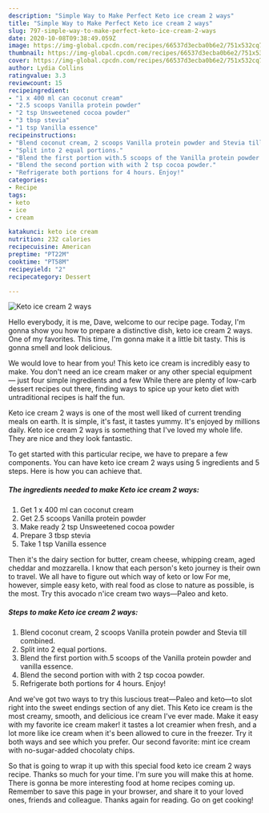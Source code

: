 ```yaml
---
description: "Simple Way to Make Perfect Keto ice cream 2 ways"
title: "Simple Way to Make Perfect Keto ice cream 2 ways"
slug: 797-simple-way-to-make-perfect-keto-ice-cream-2-ways
date: 2020-10-08T09:38:49.059Z
image: https://img-global.cpcdn.com/recipes/66537d3ecba0b6e2/751x532cq70/keto-ice-cream-2-ways-recipe-main-photo.jpg
thumbnail: https://img-global.cpcdn.com/recipes/66537d3ecba0b6e2/751x532cq70/keto-ice-cream-2-ways-recipe-main-photo.jpg
cover: https://img-global.cpcdn.com/recipes/66537d3ecba0b6e2/751x532cq70/keto-ice-cream-2-ways-recipe-main-photo.jpg
author: Lydia Collins
ratingvalue: 3.3
reviewcount: 15
recipeingredient:
- "1 x 400 ml can coconut cream"
- "2.5 scoops Vanilla protein powder"
- "2 tsp Unsweetened cocoa powder"
- "3 tbsp stevia"
- "1 tsp Vanilla essence"
recipeinstructions:
- "Blend coconut cream, 2 scoops Vanilla protein powder and Stevia till combined."
- "Split into 2 equal portions."
- "Blend the first portion with.5 scoops of the Vanilla protein powder and vanilla essence."
- "Blend the second portion with with 2 tsp cocoa powder."
- "Refrigerate both portions for 4 hours. Enjoy!"
categories:
- Recipe
tags:
- keto
- ice
- cream

katakunci: keto ice cream 
nutrition: 232 calories
recipecuisine: American
preptime: "PT22M"
cooktime: "PT58M"
recipeyield: "2"
recipecategory: Dessert

---
```



![Keto ice cream 2 ways](https://img-global.cpcdn.com/recipes/66537d3ecba0b6e2/751x532cq70/keto-ice-cream-2-ways-recipe-main-photo.jpg)

Hello everybody, it is me, Dave, welcome to our recipe page. Today, I'm gonna show you how to prepare a distinctive dish, keto ice cream 2 ways. One of my favorites. This time, I'm gonna make it a little bit tasty. This is gonna smell and look delicious.

We would love to hear from you! This keto ice cream is incredibly easy to make. You don&#39;t need an ice cream maker or any other special equipment — just four simple ingredients and a few While there are plenty of low-carb dessert recipes out there, finding ways to spice up your keto diet with untraditional recipes is half the fun.

Keto ice cream 2 ways is one of the most well liked of current trending meals on earth. It is simple, it's fast, it tastes yummy. It's enjoyed by millions daily. Keto ice cream 2 ways is something that I've loved my whole life. They are nice and they look fantastic.


To get started with this particular recipe, we have to prepare a few components. You can have keto ice cream 2 ways using 5 ingredients and 5 steps. Here is how you can achieve that.

<!--inarticleads1-->

##### The ingredients needed to make Keto ice cream 2 ways:

1. Get 1 x 400 ml can coconut cream
1. Get 2.5 scoops Vanilla protein powder
1. Make ready 2 tsp Unsweetened cocoa powder
1. Prepare 3 tbsp stevia
1. Take 1 tsp Vanilla essence


Then it&#39;s the dairy section for butter, cream cheese, whipping cream, aged cheddar and mozzarella. I know that each person&#39;s keto journey is their own to travel. We all have to figure out which way of keto or low For me, however, simple easy keto, with real food as close to nature as possible, is the most. Try this avocado n&#39;ice cream two ways—Paleo and keto. 

<!--inarticleads2-->

##### Steps to make Keto ice cream 2 ways:

1. Blend coconut cream, 2 scoops Vanilla protein powder and Stevia till combined.
1. Split into 2 equal portions.
1. Blend the first portion with.5 scoops of the Vanilla protein powder and vanilla essence.
1. Blend the second portion with with 2 tsp cocoa powder.
1. Refrigerate both portions for 4 hours. Enjoy!


And we&#39;ve got two ways to try this luscious treat—Paleo and keto—to slot right into the sweet endings section of any diet. This Keto ice cream is the most creamy, smooth, and delicious ice cream I&#39;ve ever made. Make it easy with my favorite ice cream maker! it tastes a lot creamier when fresh, and a lot more like ice cream when it&#39;s been allowed to cure in the freezer. Try it both ways and see which you prefer. Our second favorite: mint ice cream with no-sugar-added chocolaty chips. 

So that is going to wrap it up with this special food keto ice cream 2 ways recipe. Thanks so much for your time. I'm sure you will make this at home. There is gonna be more interesting food at home recipes coming up. Remember to save this page in your browser, and share it to your loved ones, friends and colleague. Thanks again for reading. Go on get cooking!
